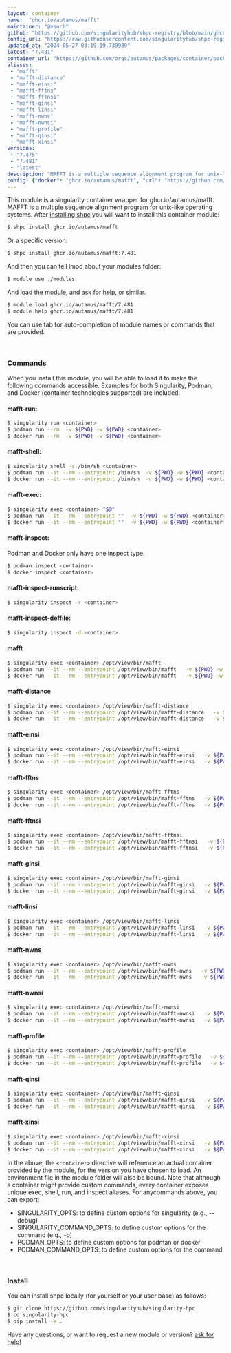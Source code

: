 ```yaml
---
layout: container
name:  "ghcr.io/autamus/mafft"
maintainer: "@vsoch"
github: "https://github.com/singularityhub/shpc-registry/blob/main/ghcr.io/autamus/mafft/container.yaml"
config_url: "https://raw.githubusercontent.com/singularityhub/shpc-registry/main/ghcr.io/autamus/mafft/container.yaml"
updated_at: "2024-05-27 03:19:19.739939"
latest: "7.481"
container_url: "https://github.com/orgs/autamus/packages/container/package/mafft"
aliases:
 - "mafft"
 - "mafft-distance"
 - "mafft-einsi"
 - "mafft-fftns"
 - "mafft-fftnsi"
 - "mafft-ginsi"
 - "mafft-linsi"
 - "mafft-nwns"
 - "mafft-nwnsi"
 - "mafft-profile"
 - "mafft-qinsi"
 - "mafft-xinsi"
versions:
 - "7.475"
 - "7.481"
 - "latest"
description: "MAFFT is a multiple sequence alignment program for unix-like operating systems."
config: {"docker": "ghcr.io/autamus/mafft", "url": "https://github.com/orgs/autamus/packages/container/package/mafft", "maintainer": "@vsoch", "description": "MAFFT is a multiple sequence alignment program for unix-like operating systems.", "latest": {"7.481": "sha256:7b4df84b998b65e2d3d7e321b471beb56b41b2a1a659fd54a6748cd6fbef3ee7"}, "tags": {"7.475": "sha256:68187dfeeef282e59e5b0e09d9467523d655c3913bda90b5d21a183beec41720", "7.481": "sha256:7b4df84b998b65e2d3d7e321b471beb56b41b2a1a659fd54a6748cd6fbef3ee7", "latest": "sha256:7b4df84b998b65e2d3d7e321b471beb56b41b2a1a659fd54a6748cd6fbef3ee7"}, "aliases": {"mafft": "/opt/view/bin/mafft", "mafft-distance": "/opt/view/bin/mafft-distance", "mafft-einsi": "/opt/view/bin/mafft-einsi", "mafft-fftns": "/opt/view/bin/mafft-fftns", "mafft-fftnsi": "/opt/view/bin/mafft-fftnsi", "mafft-ginsi": "/opt/view/bin/mafft-ginsi", "mafft-linsi": "/opt/view/bin/mafft-linsi", "mafft-nwns": "/opt/view/bin/mafft-nwns", "mafft-nwnsi": "/opt/view/bin/mafft-nwnsi", "mafft-profile": "/opt/view/bin/mafft-profile", "mafft-qinsi": "/opt/view/bin/mafft-qinsi", "mafft-xinsi": "/opt/view/bin/mafft-xinsi"}}
---
```


This module is a singularity container wrapper for ghcr.io/autamus/mafft.
MAFFT is a multiple sequence alignment program for unix-like operating systems.
After [installing shpc](#install) you will want to install this container module:


```bash
$ shpc install ghcr.io/autamus/mafft
```

Or a specific version:

```bash
$ shpc install ghcr.io/autamus/mafft:7.481
```

And then you can tell lmod about your modules folder:

```bash
$ module use ./modules
```

And load the module, and ask for help, or similar.

```bash
$ module load ghcr.io/autamus/mafft/7.481
$ module help ghcr.io/autamus/mafft/7.481
```

You can use tab for auto-completion of module names or commands that are provided.

<br>

### Commands

When you install this module, you will be able to load it to make the following commands accessible.
Examples for both Singularity, Podman, and Docker (container technologies supported) are included.

#### mafft-run:

```bash
$ singularity run <container>
$ podman run --rm  -v ${PWD} -w ${PWD} <container>
$ docker run --rm  -v ${PWD} -w ${PWD} <container>
```

#### mafft-shell:

```bash
$ singularity shell -s /bin/sh <container>
$ podman run --it --rm --entrypoint /bin/sh  -v ${PWD} -w ${PWD} <container>
$ docker run --it --rm --entrypoint /bin/sh  -v ${PWD} -w ${PWD} <container>
```

#### mafft-exec:

```bash
$ singularity exec <container> "$@"
$ podman run --it --rm --entrypoint ""  -v ${PWD} -w ${PWD} <container> "$@"
$ docker run --it --rm --entrypoint ""  -v ${PWD} -w ${PWD} <container> "$@"
```

#### mafft-inspect:

Podman and Docker only have one inspect type.

```bash
$ podman inspect <container>
$ docker inspect <container>
```

#### mafft-inspect-runscript:

```bash
$ singularity inspect -r <container>
```

#### mafft-inspect-deffile:

```bash
$ singularity inspect -d <container>
```


#### mafft

```bash
$ singularity exec <container> /opt/view/bin/mafft
$ podman run --it --rm --entrypoint /opt/view/bin/mafft   -v ${PWD} -w ${PWD} <container> -c " $@"
$ docker run --it --rm --entrypoint /opt/view/bin/mafft   -v ${PWD} -w ${PWD} <container> -c " $@"
```


#### mafft-distance

```bash
$ singularity exec <container> /opt/view/bin/mafft-distance
$ podman run --it --rm --entrypoint /opt/view/bin/mafft-distance   -v ${PWD} -w ${PWD} <container> -c " $@"
$ docker run --it --rm --entrypoint /opt/view/bin/mafft-distance   -v ${PWD} -w ${PWD} <container> -c " $@"
```


#### mafft-einsi

```bash
$ singularity exec <container> /opt/view/bin/mafft-einsi
$ podman run --it --rm --entrypoint /opt/view/bin/mafft-einsi   -v ${PWD} -w ${PWD} <container> -c " $@"
$ docker run --it --rm --entrypoint /opt/view/bin/mafft-einsi   -v ${PWD} -w ${PWD} <container> -c " $@"
```


#### mafft-fftns

```bash
$ singularity exec <container> /opt/view/bin/mafft-fftns
$ podman run --it --rm --entrypoint /opt/view/bin/mafft-fftns   -v ${PWD} -w ${PWD} <container> -c " $@"
$ docker run --it --rm --entrypoint /opt/view/bin/mafft-fftns   -v ${PWD} -w ${PWD} <container> -c " $@"
```


#### mafft-fftnsi

```bash
$ singularity exec <container> /opt/view/bin/mafft-fftnsi
$ podman run --it --rm --entrypoint /opt/view/bin/mafft-fftnsi   -v ${PWD} -w ${PWD} <container> -c " $@"
$ docker run --it --rm --entrypoint /opt/view/bin/mafft-fftnsi   -v ${PWD} -w ${PWD} <container> -c " $@"
```


#### mafft-ginsi

```bash
$ singularity exec <container> /opt/view/bin/mafft-ginsi
$ podman run --it --rm --entrypoint /opt/view/bin/mafft-ginsi   -v ${PWD} -w ${PWD} <container> -c " $@"
$ docker run --it --rm --entrypoint /opt/view/bin/mafft-ginsi   -v ${PWD} -w ${PWD} <container> -c " $@"
```


#### mafft-linsi

```bash
$ singularity exec <container> /opt/view/bin/mafft-linsi
$ podman run --it --rm --entrypoint /opt/view/bin/mafft-linsi   -v ${PWD} -w ${PWD} <container> -c " $@"
$ docker run --it --rm --entrypoint /opt/view/bin/mafft-linsi   -v ${PWD} -w ${PWD} <container> -c " $@"
```


#### mafft-nwns

```bash
$ singularity exec <container> /opt/view/bin/mafft-nwns
$ podman run --it --rm --entrypoint /opt/view/bin/mafft-nwns   -v ${PWD} -w ${PWD} <container> -c " $@"
$ docker run --it --rm --entrypoint /opt/view/bin/mafft-nwns   -v ${PWD} -w ${PWD} <container> -c " $@"
```


#### mafft-nwnsi

```bash
$ singularity exec <container> /opt/view/bin/mafft-nwnsi
$ podman run --it --rm --entrypoint /opt/view/bin/mafft-nwnsi   -v ${PWD} -w ${PWD} <container> -c " $@"
$ docker run --it --rm --entrypoint /opt/view/bin/mafft-nwnsi   -v ${PWD} -w ${PWD} <container> -c " $@"
```


#### mafft-profile

```bash
$ singularity exec <container> /opt/view/bin/mafft-profile
$ podman run --it --rm --entrypoint /opt/view/bin/mafft-profile   -v ${PWD} -w ${PWD} <container> -c " $@"
$ docker run --it --rm --entrypoint /opt/view/bin/mafft-profile   -v ${PWD} -w ${PWD} <container> -c " $@"
```


#### mafft-qinsi

```bash
$ singularity exec <container> /opt/view/bin/mafft-qinsi
$ podman run --it --rm --entrypoint /opt/view/bin/mafft-qinsi   -v ${PWD} -w ${PWD} <container> -c " $@"
$ docker run --it --rm --entrypoint /opt/view/bin/mafft-qinsi   -v ${PWD} -w ${PWD} <container> -c " $@"
```


#### mafft-xinsi

```bash
$ singularity exec <container> /opt/view/bin/mafft-xinsi
$ podman run --it --rm --entrypoint /opt/view/bin/mafft-xinsi   -v ${PWD} -w ${PWD} <container> -c " $@"
$ docker run --it --rm --entrypoint /opt/view/bin/mafft-xinsi   -v ${PWD} -w ${PWD} <container> -c " $@"
```



In the above, the `<container>` directive will reference an actual container provided
by the module, for the version you have chosen to load. An environment file in the
module folder will also be bound. Note that although a container
might provide custom commands, every container exposes unique exec, shell, run, and
inspect aliases. For anycommands above, you can export:

 - SINGULARITY_OPTS: to define custom options for singularity (e.g., --debug)
 - SINGULARITY_COMMAND_OPTS: to define custom options for the command (e.g., -b)
 - PODMAN_OPTS: to define custom options for podman or docker
 - PODMAN_COMMAND_OPTS: to define custom options for the command

<br>

### Install

You can install shpc locally (for yourself or your user base) as follows:

```bash
$ git clone https://github.com/singularityhub/singularity-hpc
$ cd singularity-hpc
$ pip install -e .
```

Have any questions, or want to request a new module or version? [ask for help!](https://github.com/singularityhub/singularity-hpc/issues)